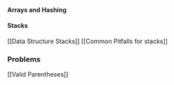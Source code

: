 
#### Arrays and Hashing


#### Stacks
[[Data Structure Stacks]]
[[Common Pitfalls for stacks]]
### Problems
[[Valid Parentheses]]